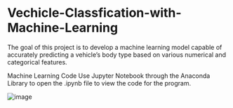 # Vechicle-Classfication-with-Machine-Learning
The goal of this project is to develop a machine learning model capable of accurately predicting a vehicle’s body type based on various numerical and categorical features. 

Machine Learning Code
Use Jupyter Notebook through the Anaconda Library to open the .ipynb file to view the code for the program.

![image](https://github.com/user-attachments/assets/f79288d4-25d1-4162-bc1e-4ea1c093de59)
